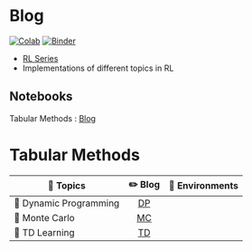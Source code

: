 # Blog

[![Colab](https://img.shields.io/badge/launch-Colab-orange.svg)](https://github.com/dudeperf3ct/RL_notebooks/master)
[![Binder](https://mybinder.org/badge_logo.svg)](https://mybinder.org/v2/gh/dudeperf3ct/RL_Notebooks/master)

- [RL Series](https://dudeperf3ct.github.io/rl/2019/12/19/Reinforcement-Learning/)
- Implementations of different topics in RL


## Notebooks

Tabular Methods : [Blog](https://dudeperf3ct.github.io/rl/2019/12/29/Tabular-Solution/)

# Tabular Methods

|:page_with_curl: Topics|:pencil2: Blog|:key: Environments|
| ------------- | :-------------: |------------- |
|:wind_chime: Dynamic Programming|[DP](https://dudeperf3ct.github.io/rl/2019/12/29/Tabular-Solution/#dynamic-programming)||
|:rice_scene: Monte Carlo|[MC](https://dudeperf3ct.github.io/rl/2019/12/29/Tabular-Solution/#monte-carlo)||
|:high_brightness: TD Learning|[TD](https://dudeperf3ct.github.io/rl/2019/12/29/Tabular-Solution/#td-learning)||
